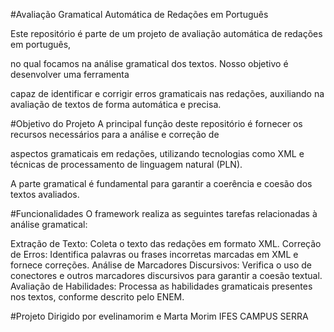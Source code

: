 #Avaliação Gramatical Automática de Redações em Português

Este repositório é parte de um projeto de avaliação automática de redações em português, 

no qual focamos na análise gramatical dos textos. Nosso objetivo é desenvolver uma ferramenta

capaz de identificar e corrigir erros gramaticais nas redações, auxiliando na avaliação de textos de forma automática e precisa.

#Objetivo do Projeto
A principal função deste repositório é fornecer os recursos necessários para a análise e correção de

aspectos gramaticais em redações, utilizando tecnologias como XML e técnicas de processamento de linguagem natural (PLN).

A parte gramatical é fundamental para garantir a coerência e coesão dos textos avaliados.

#Funcionalidades
O framework realiza as seguintes tarefas relacionadas à análise gramatical:

Extração de Texto: Coleta o texto das redações em formato XML.
Correção de Erros: Identifica palavras ou frases incorretas marcadas em XML e fornece correções.
Análise de Marcadores Discursivos: Verifica o uso de conectores e outros marcadores discursivos para garantir a coesão textual.
Avaliação de Habilidades: Processa as habilidades gramaticais presentes nos textos, conforme descrito pelo ENEM.

#Projeto Dirigido por evelinamorim e Marta Morim IFES CAMPUS SERRA
